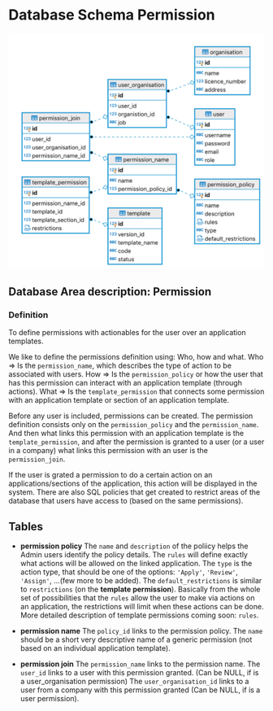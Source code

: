 # Database Schema Permission

![Database Schema](images/database-schema-permission.png)

## Database Area description: Permission

### Definition
To define permissions with actionables for the user over an application templates.

We like to define the permissions definition using: Who, how and what.
Who => Is the `permission_name`, which describes the type of action to be associated with users.
How => Is the `permission_policy` or how the user that has this permission can interact with an application template (through actions).
What => Is the `template_permission` that connects some permission with an application template or section of an application template.

Before any user is included, permissions can be created. The permission definition consists only on the `permission_policy` and the `permission_name`. And then what links this permission with an application template is the `template_permission`, and after the permission is granted to a user (or a user in a company) what links this permission with an user is the `permission_join`.

If the user is grated a permission to do a certain action on an applications/sections of the application, this action will be displayed in the system. There are also SQL policies that get created to restrict areas of the database that users have access to (based on the same permissions).

## Tables
* **permission policy**
The `name` and `description` of the poliicy helps the Admin users identify the policy details.
The `rules` will define exactly what actions will be allowed on the linked application.
The `type` is the action type, that should be one of the options: `'Apply'`, `'Review'`, `'Assign'`, ...(few more to be added).
The `default_restrictions` is similar to `restrictions` (on the **template permission**). Basically from the whole set of possibilities that the `rules` allow the user to make via actions on an application, the restrictions will limit when these actions can be done.
More detailed description of template permissions coming soon: `rules`.

* **permission name**
The `policy_id` links to the permission policy.
The `name` should be a short very descriptive name of a generic permission (not based on an individual application template).

* **permission join**
The `permission_name` links to the permission name.
The `user_id` links to a user with this permission granted. (Can be NULL, if is a user_organisation permission)
The `user_organisation_id` links to a user from a company with this permission granted (Can be NULL, if is a user permission).